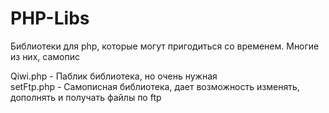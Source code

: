 # PHP-Libs
Библиотеки для php, которые могут пригодиться со временем. Многие из них, самопис

Qiwi.php - Паблик библиотека, но очень нужная  
setFtp.php - Самописная библиотека, дает возможность изменять, дополнять и получать файлы по ftp
